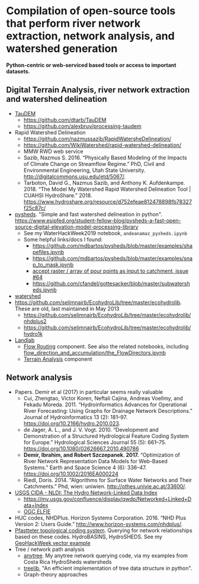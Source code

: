 # Compilation of open-source tools that perform river network extraction, network analysis, and watershed generation
**Python-centric or web-serviced based tools or access to important datasets.** 

## Digital Terrain Analysis, river network extraction and watershed delineation
- [TauDEM](http://hydrology.usu.edu/taudem/taudem5/index.html)
  - https://github.com/dtarb/TauDEM
  - https://github.com/alexbruy/processing-taudem
- Rapid Watershed Delineation
  - https://github.com/nazmussazib/RapidWatersheDelineation/
  - https://github.com/WikiWatershed/rapid-watershed-delineation/
  - MMW RWD web service
  - Sazib, Nazmus S. 2016. “Physically Based Modeling of the Impacts of Climate Change on Streamflow Regime.” PhD, Civil and Environmental Engineering, Utah State University. http://digitalcommons.usu.edu/etd/5067/.
  - Tarboton, David G., Nazmus Sazib, and Anthony K. Aufdenkampe. 2018. “The Model My Watershed Rapid Watershed Delineation Tool | CUAHSI HydroShare.” 2018. https://www.hydroshare.org/resource/d752efeae812478898fb78327f25c87c/
- [pysheds](https://github.com/mdbartos/pysheds). "Simple and fast watershed delineation in python". https://www.esipfed.org/student-fellow-blog/pysheds-a-fast-open-source-digital-elevation-model-processing-library
  - See my WaterHackWeek2019 notebook, `andeanamaz_pysheds.ipynb`
  - Some helpful links/docs I found:
    - https://github.com/mdbartos/pysheds/blob/master/examples/shapefiles.ipynb
    - https://github.com/mdbartos/pysheds/blob/master/examples/snap_to_mask.ipynb
    - [accept raster / array of pour points as input to catchment, issue #64](https://github.com/mdbartos/pysheds/issues/64#issuecomment-462951248)
    - https://github.com/cfandel/gottesacker/blob/master/subwatersheds.ipynb
- [watershed](https://github.com/phobson/watershed)
- https://github.com/selimnairb/EcohydroLib/tree/master/ecohydrolib. These are old, last maintained in May 2013
  - https://github.com/selimnairb/EcohydroLib/tree/master/ecohydrolib/nhdplus2
  - https://github.com/selimnairb/EcohydroLib/tree/master/ecohydrolib/hydro1k
- [Landlab](http://landlab.github.io)
  - [Flow Routing](https://landlab.readthedocs.io/en/release/#flow-routing) component. See also the related notebooks, including [flow_direction_and_accumulation/the_FlowDirectors.ipynb](https://nbviewer.jupyter.org/github/landlab/tutorials/blob/release/flow_direction_and_accumulation/the_FlowDirectors.ipynb)
  - [Terrain Analysis](https://landlab.readthedocs.io/en/latest/#terrain-analysis) component

## Network analysis
- Papers. Demir et al (2017) in particular seems really valuable
  - Cui, Zhengtao, Victor Koren, Neftali Cajina, Andreas Voellmy, and Fekadu Moreda. 2011. “Hydroinformatics Advances for Operational River Forecasting: Using Graphs for Drainage Network Descriptions.” Journal of Hydroinformatics 13 (2): 181–97. https://doi.org/10.2166/hydro.2010.023.
  - de Jager, A. L., and J. V. Vogt. 2010. “Development and Demonstration of a Structured Hydrological Feature Coding System for Europe.” Hydrological Sciences Journal 55 (5): 661–75. https://doi.org/10.1080/02626667.2010.490786
  - **Demir, Ibrahim, and Robert Szczepanek. 2017.** “Optimization of River Network Representation Data Models for Web-Based Systems.” Earth and Space Science 4 (6): 336–47. https://doi.org/10.1002/2016EA000224
  - Riedl, Doris. 2014. “Algorithms for Surface Water Networks and Their Catchments.” Phd, wien: uniwien. http://othes.univie.ac.at/33600/.
- [USGS CIDA - NLDI: The Hydro Network-Linked Data Index](https://owi.usgs.gov/blog/nldi-intro/)
  - https://my.usgs.gov/confluence/display/qwdp/Networked+Linked+Data+Index
  - [OGC ELFIE](http://www.opengeospatial.org/projects/initiatives/elfie)
- HUC codes, NHDPlus. Horizon Systems Corporation. 2016. “NHD Plus Version 2: Users Guide.” http://www.horizon-systems.com/nhdplus/.
- [Pfastteter topological coding system](https://en.wikipedia.org/wiki/Pfafstetter_Coding_System). Querying for network relationships based on these codes. HydroBASINS, HydroSHEDS. See my [GeoHackWeek vector example](https://geohackweek.github.io/vector/06-geopandas-advanced/)
- Tree / network path analysis
  - [anytree](https://github.com/c0fec0de/anytree). My anytree network querying code, via my examples from Costa Rica HydroSheds watersheds
  - [treelib](https://github.com/caesar0301/treelib), "An efficient implementation of tree data structure in python". 
  - Graph-theory approaches
